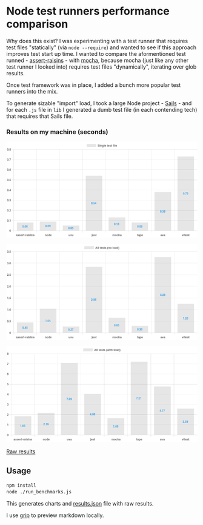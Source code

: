 # Node test runners performance comparison

Why does this exist? I was experimenting with a test runner that requires test files "statically" (via `node --require`) and wanted to see if this approach improves test start up time. I wanted to compare the aformentioned test runned - [assert-raisins](https://github.com/artemave/assert-raisins) - with [mocha](https://github.com/mochajs/mocha), because mocha (just like any other test runner I looked into) requires test files "dynamically", iterating over glob results.

Once test framework was in place, I added a bunch more popular test runners into the mix.

To generate sizable "import" load, I took a large Node project - [Sails](https://sailsjs.com/) - and for each `.js` file in `lib` I generated a dumb test file (in each contending tech) that requires that Sails file.

### Results on my machine (seconds)

<p align="center">
  <img width="800" src="./singleTestFileImportOnly.png"/>
</p>
<p align="center">
  <img width="800" src="./allTestsFilesImportOnly.png"/>
</p>
<p align="center">
  <img width="800" src="./allTestsFilesWithLoad.png"/>
</p>

[Raw results](./results.json)

## Usage

```bash
npm install
node ./run_benchmarks.js
```

This generates charts and [results.json](./results.json) file with raw results.

I use [grip](https://github.com/joeyespo/grip) to preview markdown locally.
